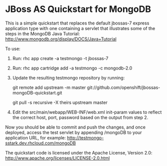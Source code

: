 JBoss AS Quickstart for MongoDB
===============================

This is a simple quickstart that replaces the default jbossas-7 express
application type with one containing a servlet that illustrates some of
the steps in the MongoDB Java Tutorial:
<http://www.mongodb.org/display/DOCS/Java+Tutorial>

To use:

1. Run: rhc app create -a testmongo -t jbossas-7
2. Run: rhc app cartridge add -a testmongo -c mongodb-2.0
3. Update the resulting testmongo repository by running:

    git remote add upstream -m master git://github.com/openshift/jbossas-mongoDB-quickstart.git

    git pull -s recursive -X theirs upstream master
4. Edit the src/main/webapp/WEB-INF/web.xml init-param values to
reflect the correct host, port, password based on the output from step 2.

Now you should be able to commit and push the changes, and once deployed,
access the test servlet by appending /mongoDB to your application URL, for
example:
http://testmongo-sstark.dev.rhcloud.com/mongoDB

The quickstart code is licensed under the Apache License, Version 2.0:
<http://www.apache.org/licenses/LICENSE-2.0.html>

